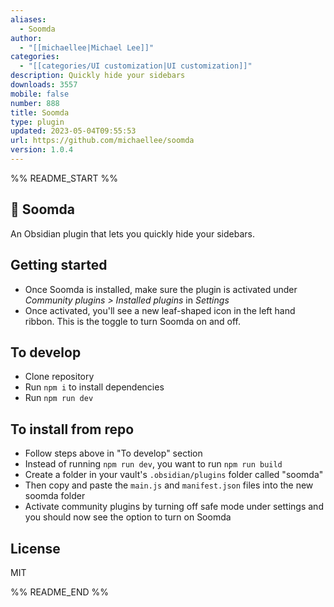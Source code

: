 ```yaml
---
aliases:
  - Soomda
author:
  - "[[michaellee|Michael Lee]]"
categories:
  - "[[categories/UI customization|UI customization]]"
description: Quickly hide your sidebars
downloads: 3557
mobile: false
number: 888
title: Soomda
type: plugin
updated: 2023-05-04T09:55:53
url: https://github.com/michaellee/soomda
version: 1.0.4
---
```


%% README_START %%

## 🙈 Soomda

An Obsidian plugin that lets you quickly hide your sidebars.

## Getting started
- Once Soomda is installed, make sure the plugin is activated under *Community plugins > Installed plugins* in *Settings*
- Once activated, you'll see a new leaf-shaped icon in the left hand ribbon. This is the toggle to turn Soomda on and off.

## To develop

- Clone repository
- Run `npm i` to install dependencies
- Run `npm run dev`

## To install from repo

- Follow steps above in "To develop" section
- Instead of running `npm run dev`, you want to run `npm run build`
- Create a folder in your vault's `.obsidian/plugins` folder called "soomda"
- Then copy and paste the `main.js` and `manifest.json` files into the new soomda folder
- Activate community plugins by turning off safe mode under settings and you should now see the option to turn on Soomda

## License

MIT


%% README_END %%
